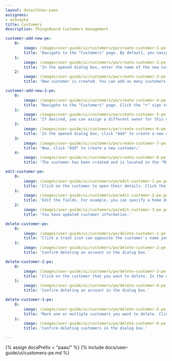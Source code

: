 ```yaml
---
layout: docwithnav-paas
assignees:
- ashvayka
title: Customers
description: ThingsBoard Customers management

customer-add-new-pe:
    0:
        image: /images/user-guide/ui/customers/pe/create-customer-1-pe.png
        title: 'Navigate to the "Customers" page. By default, you navigate to the customer group "All". Then click the plus sign in the upper right corner of the screen;'
    1:
        image: /images/user-guide/ui/customers/pe/create-customer-2-pe.png
        title: 'In the opened dialog box, enter the name of the new customer. Additionally, you can input personal details for the customer and assign a home dashboard. Then click "Add";'
    2:
        image: /images/user-guide/ui/customers/pe/create-customer-3-pe.png
        title: 'New customer is created. You can add as many customers as you want in the same way.'

customer-add-new-2-pe:
    0:
        image: /images/user-guide/ui/customers/pe/create-customer-4-pe.png
        title: 'Navigate to the "Customers" page. Click the "+" sign to add a new customer. Input the customer title. Additionally, you can input personal details for the customer and assign a home dashboard. Then, click on "Next: Owner and groups" button;'
    1:
        image: /images/user-guide/ui/customers/pe/create-customer-5-pe.png
        title: 'If desired, you can assign a different owner for this customer. We will leave this option unchanged. Enter a name for the new group and click "Create a new one!";'
    2:
        image: /images/user-guide/ui/customers/pe/create-customer-6-pe.png
        title: 'In the opened dialog box, click "Add" to create a new customers group;'
    3:
        image: /images/user-guide/ui/customers/pe/create-customer-7-pe.png
        title: 'Now, click "Add" to create a new customer;'
    4:
        image: /images/user-guide/ui/customers/pe/create-customer-8-pe.png
        title: 'The customer has been created and is located in the "My Customers" group. You can navigate to this group by clicking on its name.'

edit-customer-pe:
    0:
        image: /images/user-guide/ui/customers/pe/edit-customer-1-pe.png
        title: 'Click on the customer to open their details. Click the "pencil" icon to enter edit mode;'
    1:
        image: /images/user-guide/ui/customers/pe/edit-customer-2-pe.png
        title: 'Edit the fields. For example, you can specify a home dashboard for this customer. After that, save all changes;'
    2:
        image: /images/user-guide/ui/customers/pe/edit-customer-3-pe.png
        title: 'You have updated customer information.'

delete-customer-pe:
    0:
        image: /images/user-guide/ui/customers/pe/delete-customer-1-pe.png
        title: 'Click a trash icon can opposite the customer`s name you want to delete;'
    1:
        image: /images/user-guide/ui/customers/pe/delete-customer-2-pe.png
        title: 'Confirm deleting an account in the dialog box.'

delete-customer-2-pe:
    0:
        image: /images/user-guide/ui/customers/pe/delete-customer-3-pe.png
        title: 'Click on the customer that you want to delete. In the customer details, click "Delete customer" button;'
    1:
        image: /images/user-guide/ui/customers/pe/delete-customer-4-pe.png
        title: 'Confirm deleting an account in the dialog box.'

delete-customer-3-pe:
    0:
        image: /images/user-guide/ui/customers/pe/delete-customer-5-pe.png
        title: 'Mark one or multiple customers you want to delete. Click on the trash bin icon in the top right corner;'
    1:
        image: /images/user-guide/ui/customers/pe/delete-customer-6-pe.png
        title: 'Confirm deleting customers in the dialog box.'

---
```


{% assign docsPrefix = "paas/" %}
{% include docs/user-guide/ui/customers-pe.md %}